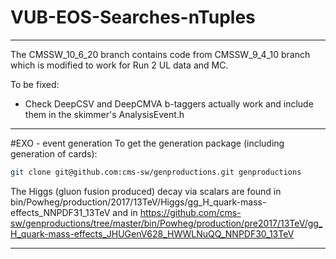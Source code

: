 VUB-EOS-Searches-nTuples
==============
***

The CMSSW_10_6_20 branch contains code from CMSSW_9_4_10 branch which is modified to work for Run 2 UL data and MC. 


To be fixed:

- Check DeepCSV and DeepCMVA b-taggers actually work and include them in the skimmer's AnalysisEvent.h

***

#EXO - event generation
To get the generation package (including generation of cards):
```bash
git clone git@github.com:cms-sw/genproductions.git genproductions
```

The Higgs (gluon fusion produced) decay via scalars are found in bin/Powheg/production/2017/13TeV/Higgs/gg_H_quark-mass-effects_NNPDF31_13TeV and in
https://github.com/cms-sw/genproductions/tree/master/bin/Powheg/production/pre2017/13TeV/gg_H_quark-mass-effects_JHUGenV628_HWWLNuQQ_NNPDF30_13TeV

---

